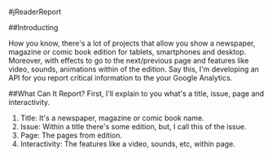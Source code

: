 #jReaderReport

##Introducting

How you know, there's a lot of projects that allow you show a newspaper, magazine or comic book edition for tablets, smartphones and desktop. Moreover, with effects to go to the next/previous page and features like video, sounds, animations within of the edition. Say this, I'm developing an API for you report critical information to the your Google Analytics.

##What Can It Report?
First, I'll explain to you what's a title, issue, page and interactivity.

1. Title: It's a newspaper, magazine or comic book name. 
2. Issue: Within a title there's some edition, but, I call this of the issue.
3. Page: The pages from edition.
4. Interactivity: The features like a video, sounds, etc, within page.

